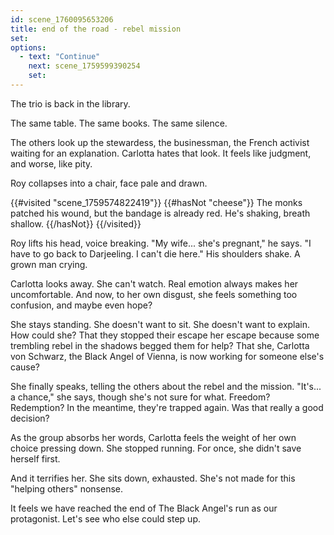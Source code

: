 ```yaml
---
id: scene_1760095653206
title: end of the road - rebel mission
set:
options:
  - text: "Continue"
    next: scene_1759599390254
    set:
---
```


The trio is back in the library.

The same table. The same books. The same silence.

The others look up the stewardess, the businessman, the French activist waiting for an explanation.
Carlotta hates that look. It feels like judgment, and worse, like pity.

Roy collapses into a chair, face pale and drawn.

{{#visited "scene_1759574822419"}}
{{#hasNot "cheese"}}
The monks patched his wound, but the bandage is already red. He's shaking, breath shallow.
{{/hasNot}}
{{/visited}}

Roy lifts his head, voice breaking.
"My wife... she's pregnant," he says. "I have to go back to Darjeeling. I can't die here."
His shoulders shake. A grown man crying.

Carlotta looks away. She can't watch. Real emotion always makes her uncomfortable.
And now, to her own disgust, she feels something too confusion, and maybe even hope?

She stays standing. She doesn't want to sit. She doesn't want to explain.
How could she? That they stopped their escape her escape because some trembling rebel in the shadows begged them for help?
That she, Carlotta von Schwarz, the Black Angel of Vienna, is now working for someone else's cause?

She finally speaks, telling the others about the rebel and the mission.
"It's... a chance," she says, though she's not sure for what. Freedom? Redemption?
In the meantime, they're trapped again. Was that really a good decision?

As the group absorbs her words, Carlotta feels the weight of her own choice pressing down.
She stopped running. For once, she didn't save herself first.

And it terrifies her.
She sits down, exhausted. She's not made for this "helping others" nonsense.

It feels we have reached the end of The Black Angel's run as our protagonist. Let's see who else could step up.